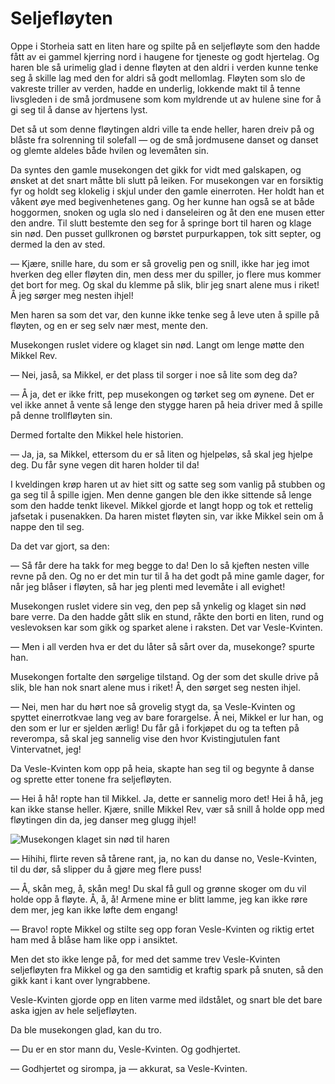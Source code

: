 # Seljefløyten

Oppe i Storheia satt en liten hare og spilte på en seljefløyte som den hadde fått av ei gammel kjerring nord i haugene for tjeneste og godt hjertelag. Og haren ble så urimelig glad i denne fløyten at den aldri i verden kunne tenke seg å skille lag med den for aldri så godt mellomlag. Fløyten som slo de vakreste triller av verden, hadde en underlig, lokkende makt til å tenne livsgleden i de små jordmusene som kom myldrende ut av hulene sine for å gi seg til å danse av hjertens lyst.

Det så ut som denne fløytingen aldri ville ta ende heller, haren dreiv på og blåste fra solrenning til solefall — og de små jordmusene danset og danset og glemte aldeles både hvilen og levemåten sin.

Da syntes den gamle musekongen det gikk for vidt med galskapen, og ønsket at det snart måtte bli slutt på leiken. For musekongen var en forsiktig fyr og holdt seg klokelig i skjul under den gamle einerroten. Her holdt han et våkent øye med begivenhetenes gang. Og her kunne han også se at både hoggormen, snoken og ugla slo ned i danseleiren og åt den ene musen etter den andre. Til slutt bestemte den seg for å springe bort til haren og klage sin nød. Den pusset gullkronen og børstet purpurkappen, tok sitt septer, og dermed la den av sted.

— Kjære, snille hare, du som er så grovelig pen og snill, ikke har jeg imot hverken deg eller fløyten din, men dess mer du spiller, jo flere mus kommer det bort for meg. Og skal du klemme på slik, blir jeg snart alene mus i riket! Å jeg sørger meg nesten ihjel!

Men haren sa som det var, den kunne ikke tenke seg å leve uten å spille på fløyten, og en er seg selv nær mest, mente den.

Musekongen ruslet videre og klaget sin nød. Langt om lenge møtte den Mikkel Rev.

— Nei, jaså, sa Mikkel, er det plass til sorger i noe så lite som deg da?

— Å ja, det er ikke fritt, pep musekongen og tørket seg om øynene. Det er vel ikke annet å vente så lenge den stygge haren på heia driver med å spille på denne trollfløyten sin.

Dermed fortalte den Mikkel hele historien.

— Ja, ja, sa Mikkel, ettersom du er så liten og hjelpeløs, så skal jeg hjelpe deg. Du får syne vegen dit haren holder til da!

I kveldingen krøp haren ut av hiet sitt og satte seg som vanlig på stubben og ga seg til å spille igjen. Men denne gangen ble den ikke sittende så lenge som den hadde tenkt likevel. Mikkel gjorde et langt hopp og tok et rettelig jafsetak i pusenakken. Da haren mistet fløyten sin, var ikke Mikkel sein om å nappe den til seg.

Da det var gjort, sa den:

— Så får dere ha takk for meg begge to da! Den lo så kjeften nesten ville revne på den. Og no er det min tur til å ha det godt på mine gamle dager, for når jeg blåser i fløyten, så har jeg plenti med levemåte i all evighet!

Musekongen ruslet videre sin veg, den pep så ynkelig og klaget sin nød bare verre. Da den hadde gått slik en stund, råkte den borti en liten, rund og veslevoksen kar som gikk og sparket alene i raksten. Det var Vesle-Kvinten.

— Men i all verden hva er det du låter så sårt over da, musekonge? spurte han.

Musekongen fortalte den sørgelige tilstand. Og der som det skulle drive på slik, ble han nok snart alene mus i riket! Å, den sørget seg nesten ihjel.

— Nei, men har du hørt noe så grovelig stygt da, sa Vesle-Kvinten og spyttet einerrotkvae lang veg av bare forargelse. Å nei, Mikkel er lur han, og den som er lur er sjelden ærlig! Du får gå i forkjøpet du og ta teften på reverompa, så skal jeg sannelig vise den hvor Kvistingjutulen fant Vintervatnet, jeg!

Da Vesle-Kvinten kom opp på heia, skapte han seg til og begynte å danse og sprette etter tonene fra seljefløyten.

— Hei å hå! ropte han til Mikkel. Ja, dette er sannelig moro det! Hei å hå, jeg kan ikke stanse heller. Kjære, snille Mikkel Rev, vær så snill å holde opp med fløytingen din da, jeg danser meg glugg ihjel!

![Musekongen klaget sin nød til haren](./haren.png)

— Hihihi, flirte reven så tårene rant, ja, no kan du danse no, Vesle-Kvinten, til du dør, så slipper du å gjøre meg flere puss!

— Å, skån meg, å, skån meg! Du skal få gull og grønne skoger om du vil holde opp å fløyte. Å, å, å! Armene mine er blitt lamme, jeg kan ikke røre dem mer, jeg kan ikke løfte dem engang!

— Bravo! ropte Mikkel og stilte seg opp foran Vesle-Kvinten og riktig ertet ham med å blåse ham like opp i ansiktet.

Men det sto ikke lenge på, for med det samme trev Vesle-Kvinten seljefløyten fra Mikkel og ga den samtidig et kraftig spark på snuten, så den gikk kant i kant over lyngrabbene.

Vesle-Kvinten gjorde opp en liten varme med ildstålet, og snart ble det bare aska igjen av hele seljefløyten.

Da ble musekongen glad, kan du tro.

— Du er en stor mann du, Vesle-Kvinten. Og godhjertet.

— Godhjertet og sirompa, ja — akkurat, sa Vesle-Kvinten.

